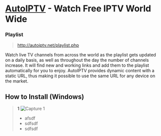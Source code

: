 # [AutoIPTV](http://autoiptv.net) - Watch Free IPTV World Wide

### Playlist

> http://autoiptv.net/playlist.php

Watch live TV channels from across the world as the playlist gets updated on a daily basis, as well as throughout the day the number of channels increase. It will find new and working links and add them to the playlist automatically for you to enjoy. AutoIPTV provides dynamic content with a static URL, thus making it possible to use the same URL for any device on the market.  

## How to Install (Windows)

> **1**
> ![Capture 1]()
> - afsdf
> - sdfsdf
> - sdfsdf
